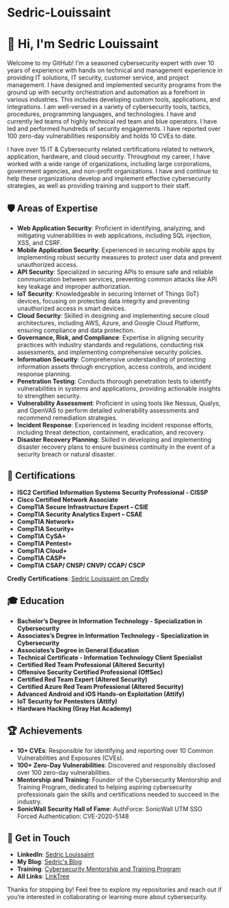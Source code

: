 # Sedric-Louissaint

 # 👋 Hi, I'm Sedric Louissaint

Welcome to my GitHub! I'm a seasoned cybersecurity expert with over 10 years of experience with hands on technical and management experience in providing IT solutions, IT security, customer service, and project management. I have designed and implemented security programs from the ground up with security orchestration and automation as a forefront in various industries. This includes developing custom tools, applications, and integrations. I am well-versed in a variety of cybersecurity tools, tactics, procedures, programming languages, and technologies. I have and currently led teams of highly technical red team and blue operators. I have led and performed hundreds of security engagements. I have reported over 100 zero-day vulnerabilities responsibly and holds 10 CVEs to date.  

I have over 15 IT & Cybersecurity related certifications related to network, application, hardware, and cloud security. Throughout my career, I have worked with a wide range of organizations, including large corporations, government agencies, and non-profit organizations. I have and continue to help these organizations develop and implement effective cybersecurity strategies, as well as providing training and support to their staff.


## 🛡️ Areas of Expertise

- **Web Application Security**: Proficient in identifying, analyzing, and mitigating vulnerabilities in web applications, including SQL injection, XSS, and CSRF.
- **Mobile Application Security**: Experienced in securing mobile apps by implementing robust security measures to protect user data and prevent unauthorized access.
- **API Security**: Specialized in securing APIs to ensure safe and reliable communication between services, preventing common attacks like API key leakage and improper authorization.
- **IoT Security**: Knowledgeable in securing Internet of Things (IoT) devices, focusing on protecting data integrity and preventing unauthorized access in smart devices.
- **Cloud Security**: Skilled in designing and implementing secure cloud architectures, including AWS, Azure, and Google Cloud Platform, ensuring compliance and data protection.
- **Governance, Risk, and Compliance**: Expertise in aligning security practices with industry standards and regulations, conducting risk assessments, and implementing comprehensive security policies.
- **Information Security**: Comprehensive understanding of protecting information assets through encryption, access controls, and incident response planning.
- **Penetration Testing**: Conducts thorough penetration tests to identify vulnerabilities in systems and applications, providing actionable insights to strengthen security.
- **Vulnerability Assessment**: Proficient in using tools like Nessus, Qualys, and OpenVAS to perform detailed vulnerability assessments and recommend remediation strategies.
- **Incident Response**: Experienced in leading incident response efforts, including threat detection, containment, eradication, and recovery.
- **Disaster Recovery Planning**: Skilled in developing and implementing disaster recovery plans to ensure business continuity in the event of a security breach or natural disaster.


## 📜 Certifications

- **ISC2 Certified Information Systems Security Professional - CISSP**
- **Cisco Certified Network Associate**
- **CompTIA Secure Infrastructure Expert – CSIE**
- **CompTIA Security Analytics Expert – CSAE**
- **CompTIA Network+**
- **CompTIA Security+**
- **CompTIA CySA+**
- **CompTIA Pentest+**
- **CompTIA Cloud+**
- **CompTIA CASP+**
- **CompTIA CSAP/ CNSP/ CNVP/ CCAP/ CSCP**

**Credly Certifications**: [Sedric Louissaint on Credly](https://www.credly.com/users/sedric-louissaint)



## 🎓 Education

- **Bachelor’s Degree in Information Technology - Specialization in Cybersecurity**
- **Associates’s Degree in Information Technology - Specialization in Cybersecurity**
- **Associates’s Degree in General Education**
- **Technical Certificate - Information Technology Client Specialist**
- **Certified Red Team Professional (Altered Security)**
- **Offensive Security Certified Professional (OffSec)**
- **Certified Red Team Expert (Altered Security)**
- **Certified Azure Red Team Professional (Altered Security)**
- **Advanced Android and iOS Hands-on Exploitation (Attify)**
- **IoT Security for Pentesters (Attify)**
- **Hardware Hacking (Gray Hat Academy)**


## 🏆 Achievements

- **10+ CVEs**: Responsible for identifying and reporting over 10 Common Vulnerabilities and Exposures (CVEs).
- **100+ Zero-Day Vulnerabilities**: Discovered and responsibly disclosed over 100 zero-day vulnerabilities.
- **Mentorship and Training**: Founder of the Cybersecurity Mentorship and Training Program, dedicated to helping aspiring cybersecurity professionals gain the skills and certifications needed to succeed in the industry.
- **SonicWall Security Hall of Fame**: AuthForce: SonicWall UTM SSO Forced Authentication: CVE-2020-5148


## 🔗 Get in Touch

- **LinkedIn**: [Sedric Louissaint](https://www.linkedin.com/in/sedric-louissaint)
- **My Blog**: [Sedric's Blog](https://sedriclouissaint.com/blog-1)
- **Training**: [Cybersecurity Mentorship and Training Program](https://showupshowoutsecurity.com)
- **All Links**: [LinkTree](https://linktr.ee/showupshowout)


Thanks for stopping by! Feel free to explore my repositories and reach out if you’re interested in collaborating or learning more about cybersecurity.
